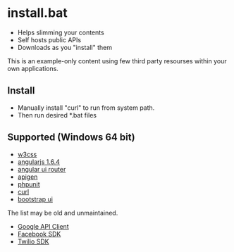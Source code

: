 # install.bat

 - Helps slimming your contents
 - Self hosts public APIs
 - Downloads as you "install" them

This is an example-only content using few third party resourses within your own applications.


## Install

 - Manually install "curl" to run from system path.
 - Then run desired *.bat files


## Supported (Windows 64 bit)

 - [w3css](https://www.w3schools.com/w3css/w3css_downloads.asp)
 - [angularjs 1.6.4](https://code.angularjs.org/1.6.4/)
 - [angular ui router](https://github.com/angular-ui/ui-router)
 - [apigen](https://github.com/ApiGen/ApiGen)
 - [phpunit](https://phpunit.de/)
 - [curl](https://curl.haxx.se/)
 - [bootstrap ui](https://angular-ui.github.io/bootstrap/)

The list may be old and unmaintained.

 - [Google API Client](https://github.com/google/google-api-php-client)
 - [Facebook SDK](https://developers.facebook.com/docs/)
 - [Twilio SDK](https://www.twilio.com/docs/libraries)
